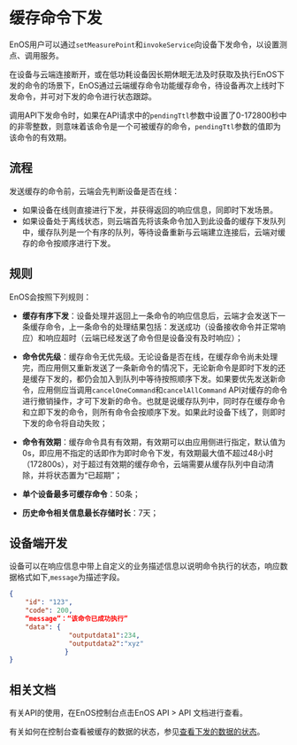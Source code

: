 # 缓存命令下发

EnOS用户可以通过`setMeasurePoint`和`invokeService`向设备下发命令，以设置测点、调用服务。

在设备与云端连接断开，或在低功耗设备因长期休眠无法及时获取及执行EnOS下发的命令的场景下，EnOS通过云端缓存命令功能缓存命令，待设备再次上线时下发命令，并可对下发的命令进行状态跟踪。

调用API下发命令时，如果在API请求中的`pendingTtl`参数中设置了0-172800秒中的非零整数，则意味着该命令是一个可被缓存的命令，`pendingTtl`参数的值即为该命令的有效期。

## 流程

发送缓存的命令前，云端会先判断设备是否在线：
- 如果设备在线则直接进行下发，并获得返回的响应信息，同即时下发场景。
- 如果设备处于离线状态，则云端首先将该条命令加入到此设备的缓存下发队列中，缓存队列是一个有序的队列，等待设备重新与云端建立连接后，云端对缓存的命令按顺序进行下发。

## 规则

EnOS会按照下列规则：

- **缓存有序下发**：设备处理并返回上一条命令的响应信息后，云端才会发送下一条缓存命令，上一条命令的处理结果包括：发送成功（设备接收命令并正常响应）和响应超时（云端已经发送了命令但是设备没有及时响应）；

- **命令优先级**：缓存命令无优先级。无论设备是否在线，在缓存命令尚未处理完，而应用侧又重新发送了一条新命令的情况下，无论新命令是即时下发的还是缓存下发的，都仍会加入到队列中等待按照顺序下发。如果要优先发送新命令，应用侧应当调用`cancelOneCommand`和`cancelAllCommand` API对缓存的命令进行撤销操作，才可下发新的命令。也就是说缓存队列中，同时存在缓存命令和立即下发的命令，则所有命令会按顺序下发。如果此时设备下线了，则即时下发的命令将自动失败；

- **命令有效期**：缓存命令具有有效期，有效期可以由应用侧进行指定，默认值为0s，即应用不指定的话即作为即时命令下发，有效期最大值不超过48小时（172800s），对于超过有效期的缓存命令，云端需要从缓存队列中自动清除，并将状态置为“已超期”；

- **单个设备最多可缓存命令**：50条；

- **历史命令相关信息最长存储时长**：7天；

## 设备端开发

设备可以在响应信息中带上自定义的业务描述信息以说明命令执行的状态，响应数据格式如下,`message`为描述字段。
```json
{
    "id": "123",
    "code": 200,
    “message”：“该命令已成功执行”               
    "data": {                                
               "outputdata1":234,
               "outputdata2":"xyz"
              }
}
```

## 相关文档

有关API的使用，在EnOS控制台点击EnOS API > API 文档进行查看。

有关如何在控制台查看被缓存的数据的状态，参见[查看下发的数据的状态](../../howto/device/manage/viewing_command_status)。


